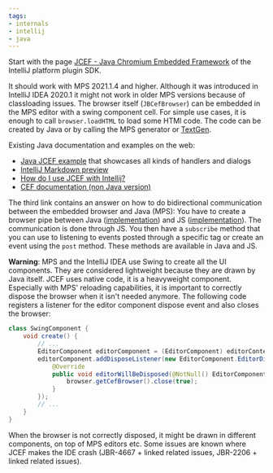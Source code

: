 ```yaml
---
tags:
- internals
- intellij
- java
---
```



Start with the page [JCEF - Java Chromium Embedded Framework](https://plugins.jetbrains.com/docs/intellij/jcef.html) of the IntelliJ platform plugin SDK.

It should work with MPS 2021.1.4 and higher. Although it was introduced in IntelliJ IDEA 2020.1 it might not work in older MPS versions
because of classloading issues. The browser itself (`JBCefBrowser`) can be embedded in the MPS editor with a swing component cell.
For simple use cases, it is enough to call `browser.loadHTML` to load some HTMl code. The code can be created by Java or by
calling the MPS generator or [TextGen](http://localhost:8000/mps-platform-docs/aspects/textgen).

Existing Java documentation and examples on the web:

- [Java JCEF example](https://github.com/viglucci/app-jcef-example) that showcases all kinds of handlers and dialogs
- [IntelliJ Markdown preview](https://github.com/JetBrains/intellij-community/blob/master/plugins/markdown/core/src/org/intellij/plugins/markdown/ui/preview/jcef/MarkdownJCEFHtmlPanel.kt)
- [How do I use JCEF with Intellij?](https://stackoverflow.com/questions/65480681/how-do-i-use-jcef-with-intellij)
- [CEF documentation (non Java version)](https://bitbucket.org/chromiumembedded/cef/wiki/Home)

The third link contains an answer on how to do bidirectional communication between the embedded browser and Java (MPS): You have
to create a browser pipe between Java ([implementation](https://github.com/xm-online/xm-online-idea-plugin/blob/cf85d39901af4d89ba8b7bd5099d3ec25b49af27/src/main/kotlin/com/icthh/xm/actions/WebDialog.kt#L138)) and JS ([implementation](https://github.com/xm-online/xm-online-idea-plugin/blob/5d511177394067d87f68e50898f0d631adb5dbd8/src/main/webapp/src/index.html)). The communication is done through JS. You then have a `subscribe` method that you can use to
listening to events posted through a specific tag or create an event using the `post` method. These methods are available in Java and JS.

**Warning**: MPS and the IntelliJ IDEA use Swing to create all the UI components. They are considered lightweight because they 
are drawn by Java itself. JCEF uses native code, it is a heavyweight component. Especially with MPS' reloading capabilities, it is important to correctly dispose the browser when it isn't needed anymore. The following code registers a listener for the editor component
dispose event and also closes the browser:

```java
class SwingComponent {
    void create() {
        // ...
        EditorComponent editorComponent = (EditorComponent) editorContext.getEditorComponent();
        editorComponent.addDisposeListener(new EditorComponent.EditorDisposeListener() {
            @Override
            public void editorWillBeDisposed(@NotNull() EditorComponent p1) {
                browser.getCefBrowser().close(true);
            }
        });
        // ...
    }   
}
```

When the browser is not correctly disposed, it might be drawn in different components, on top of MPS editors etc. Some issues are known where JCEF makes the IDE crash (JBR-4667 + linked related issues, JBR-2206 + linked related issues).  